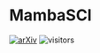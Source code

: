 # MambaSCI
[![arXiv](https://img.shields.io/badge/arXiv-Paper-<COLOR>.svg)](https://arxiv.org/abs/2311.11600)
![visitors](https://visitor-badge.laobi.icu/badge?page_id=PAN083/MambaSCI)
